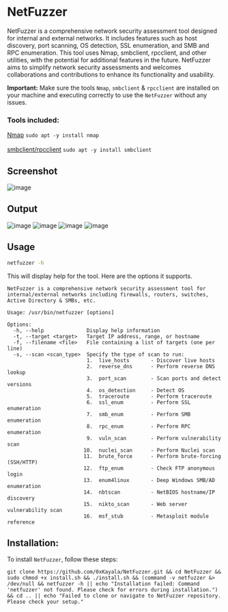 # NetFuzzer
NetFuzzer is a comprehensive network security assessment tool designed for internal and external networks. It includes features such as host discovery, port scanning, OS detection, SSL enumeration, and SMB and RPC enumeration. This tool uses Nmap, smbclient, rpcclient, and other utilities, with the potential for additional features in the future. NetFuzzer aims to simplify network security assessments and welcomes collaborations and contributions to enhance its functionality and usability.

**Important:** Make sure the tools `Nmap`, `smbclient` & `rpcclient` are installed on your machine and executing correctly to use the `NetFuzzer` without any issues.

### Tools included:
[Nmap]() `sudo apt -y install nmap`<br><br>
[smbclient/rpcclient]() `sudo apt -y install smbclient`

## Screenshot
![image](https://github.com/0xKayala/NetFuzzer/assets/16838353/8cd3a6d5-dff1-4f93-a373-bd9e689055c8)

## Output
![image](https://github.com/0xKayala/NetFuzzer/assets/16838353/297e0cd2-faa9-48c3-b6e4-56a7fec4dfb5)
![image](https://github.com/0xKayala/NetFuzzer/assets/16838353/63fbbd71-f20b-4d50-b620-b438f9e49a11)
![image](https://github.com/0xKayala/NetFuzzer/assets/16838353/eec79e73-16bf-480a-b70e-afa3059a1421)
![image](https://github.com/0xKayala/NetFuzzer/assets/16838353/59825ca9-57c1-490e-a024-f509b93ec0a2)

## Usage

```sh
netfuzzer -h
```

This will display help for the tool. Here are the options it supports.

```console
NetFuzzer is a comprehensive network security assessment tool for internal/external networks including firewalls, routers, switches, Active Directory & SMBs, etc.

Usage: /usr/bin/netfuzzer [options]

Options:
  -h, --help              Display help information
  -t, --target <target>   Target IP address, range, or hostname
  -f, --filename <file>   File containing a list of targets (one per line)
  -s, --scan <scan_type>  Specify the type of scan to run:
                          1.  live_hosts       - Discover live hosts
                          2.  reverse_dns      - Perform reverse DNS lookup
                          3.  port_scan        - Scan ports and detect versions
                          4.  os_detection     - Detect OS
                          5.  traceroute       - Perform traceroute
                          6.  ssl_enum         - Perform SSL enumeration
                          7.  smb_enum         - Perform SMB enumeration
                          8.  rpc_enum         - Perform RPC enumeration
                          9.  vuln_scan        - Perform vulnerability scan
                         10.  nuclei_scan      - Perform Nuclei scan
                         11.  brute_force      - Perform brute-forcing (SSH/HTTP)
                         12.  ftp_enum         - Check FTP anonymous login
                         13.  enum4linux       - Deep Windows SMB/AD enumeration
                         14.  nbtscan          - NetBIOS hostname/IP discovery
                         15.  nikto_scan       - Web server vulnerability scan
                         16.  msf_stub         - Metasploit module reference
```  

## Installation:

To install `NetFuzzer`, follow these steps:

```
git clone https://github.com/0xKayala/NetFuzzer.git && cd NetFuzzer && sudo chmod +x install.sh && ./install.sh && (command -v netfuzzer &> /dev/null && netfuzzer -h || echo "Installation failed: Command 'netfuzzer' not found. Please check for errors during installation.") && cd .. || echo "Failed to clone or navigate to NetFuzzer repository. Please check your setup."
```
